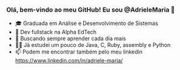 ### Olá, bem-vindo ao meu GitHub! Eu sou @AdrieleMaria  👋

- 🎓 Graduada em Análise e Desenvolvimento de Sistemas 
- 🚀 Dev fullstack na Alpha EdTech
- 🌱 Buscando sempre aprender cada dia mais
- 👩‍💻 Já estudei um pouco de Java, C, Ruby, assembly e Python
- 📫 Podem me encontrar também pelo meu linkedin https://www.linkedin.com/in/adriele-maria/
  <!--
<div>
  <a href="https://github.com/AdrieleMaria">
  <img height="165em" src="https://github-readme-stats.vercel.app/api?username=AdrieleMaria&show_icons=true&theme=dracula&include_all_commits=true&acount_private=true"/>
  <img height="165em" src="https://github-readme-stats.vercel.app/api/top-langs/?username=AdrieleMaria&layout=compact&langs_count=7&theme=dracula""/>
</div>

-->
